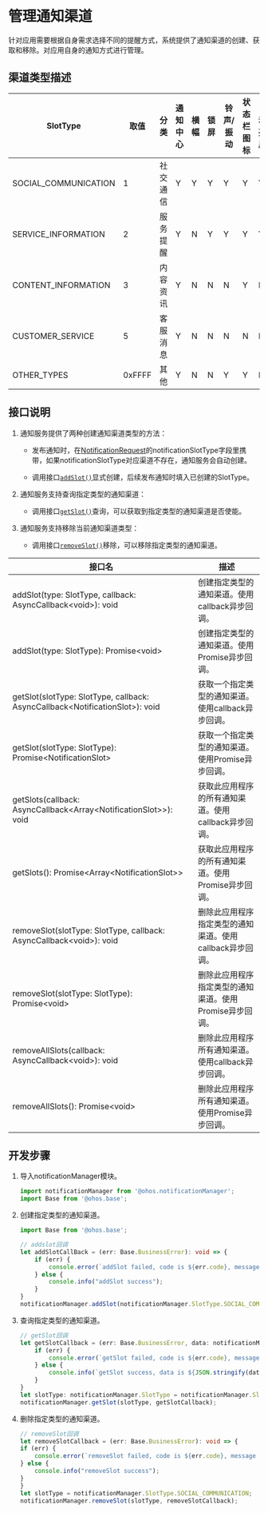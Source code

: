 # 管理通知渠道
针对应用需要根据自身需求选择不同的提醒方式，系统提供了通知渠道的创建、获取和移除。对应用自身的通知方式进行管理。


## 渠道类型描述
| SlotType             | 取值   | 分类     | 通知中心 | 横幅 | 锁屏 | 铃声/振动 | 状态栏图标 | 自动亮屏 |
| -------------------- | ------ | --------| ------- |------|------|----------|-----------|---------|
| SOCIAL_COMMUNICATION | 1      | 社交通信 | Y | Y | Y | Y | Y | Y |
| SERVICE_INFORMATION  | 2      | 服务提醒 | Y | N | Y | Y | Y | Y |
| CONTENT_INFORMATION  | 3      | 内容资讯 | Y | N | N | N | Y | N |
| CUSTOMER_SERVICE     | 5      | 客服消息 | Y | N | N | N | N | N |
| OTHER_TYPES          | 0xFFFF | 其他     | Y | N | N | Y | Y | N |


## 接口说明
1. 通知服务提供了两种创建通知渠道类型的方法：

    - 发布通知时，在[NotificationRequest](../reference/apis/js-apis-inner-notification-notificationRequest.md#notificationrequest)的notificationSlotType字段里携带，如果notificationSlotType对应渠道不存在，通知服务会自动创建。

    - 调用接口[`addSlot()`](../reference/apis/js-apis-notificationManager.md#notificationmanageraddslot-2)显式创建，后续发布通知时填入已创建的SlotType。

2. 通知服务支持查询指定类型的通知渠道：

    - 调用接口[`getSlot()`](../reference/apis/js-apis-notificationManager.md#notificationmanagergetslot)查询，可以获取到指定类型的通知渠道是否使能。

3. 通知服务支持移除当前通知渠道类型：

    - 调用接口[`removeSlot()`](../reference/apis/js-apis-notificationManager.md#notificationmanagerremoveslot)移除，可以移除指定类型的通知渠道。



| **接口名** | **描述** |
| ---------- | -------- |
| addSlot(type: SlotType, callback: AsyncCallback\<void\>): void                 | 创建指定类型的通知渠道。使用callback异步回调。         |
| addSlot(type: SlotType): Promise\<void\>                                       | 创建指定类型的通知渠道。使用Promise异步回调。          |
| getSlot(slotType: SlotType, callback: AsyncCallback\<NotificationSlot\>): void | 获取一个指定类型的通知渠道。使用callback异步回调。      |
| getSlot(slotType: SlotType): Promise\<NotificationSlot\>                       | 获取一个指定类型的通知渠道。使用Promise异步回调。       |
| getSlots(callback: AsyncCallback\<Array\<NotificationSlot>>): void             | 获取此应用程序的所有通知渠道。使用callback异步回调。    |
| getSlots(): Promise\<Array\<NotificationSlot>>                                 | 获取此应用程序的所有通知渠道。使用Promise异步回调。     |
| removeSlot(slotType: SlotType, callback: AsyncCallback\<void\>): void          | 删除此应用程序指定类型的通知渠道。使用callback异步回调。 |
| removeSlot(slotType: SlotType): Promise\<void\>                                | 删除此应用程序指定类型的通知渠道。使用Promise异步回调。  |
| removeAllSlots(callback: AsyncCallback\<void\>): void                          | 删除此应用程序所有通知渠道。使用callback异步回调。      |
| removeAllSlots(): Promise\<void\>                                              | 删除此应用程序所有通知渠道。使用Promise异步回调。       |


## 开发步骤

1. 导入notificationManager模块。

   ```ts
   import notificationManager from '@ohos.notificationManager';
   import Base from '@ohos.base';
   ```

2. 创建指定类型的通知渠道。

    ```ts
    import Base from '@ohos.base';

    // addslot回调
    let addSlotCallBack = (err: Base.BusinessError): void => {
        if (err) {
            console.error(`addSlot failed, code is ${err.code}, message is ${err.message}`);
        } else {
            console.info("addSlot success");
        }
    }
    notificationManager.addSlot(notificationManager.SlotType.SOCIAL_COMMUNICATION, addSlotCallBack);
    ```

3. 查询指定类型的通知渠道。

    ```ts
    // getSlot回调
    let getSlotCallback = (err: Base.BusinessError, data: notificationManager.NotificationSlot): void => {
        if (err) {
            console.error(`getSlot failed, code is ${err.code}, message is ${err.message}`);
        } else {
            console.info(`getSlot success, data is ${JSON.stringify(data)}`);
        }
    }
    let slotType: notificationManager.SlotType = notificationManager.SlotType.SOCIAL_COMMUNICATION;
    notificationManager.getSlot(slotType, getSlotCallback);
    ```

4. 删除指定类型的通知渠道。

    ```ts
    // removeSlot回调
    let removeSlotCallback = (err: Base.BusinessError): void => {
    if (err) {
        console.error(`removeSlot failed, code is ${err.code}, message is ${err.message}`);
    } else {
        console.info("removeSlot success");
    }
    }
    let slotType = notificationManager.SlotType.SOCIAL_COMMUNICATION;
    notificationManager.removeSlot(slotType, removeSlotCallback);
    ```